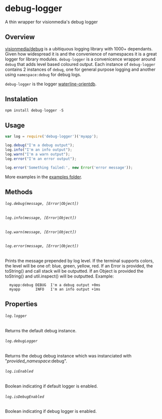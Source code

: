 debug-logger
============

A thin wrapper for visionmedia's debug logger

## Overview
[visionmedia/debug](https://github.com/visionmedia/debug) is a ubitiquous logging library with 1000+ dependants. Given how widespread it is and the convenience of namespaces it is a great logger for library modules.
`debug-logger` is a convenicence wrapper around `debug` that adds level based coloured output. Each instance of `debug-logger` contains 2 instances of `debug`, one for general purpose logging and another using `namespace:debug` for debug logs.

`debug-logger` is the logger [waterline-orientdb](https://github.com/appscot/waterline-orientdb).

## Instalation
```javascript
npm install debug-logger -S
```

## Usage
```javascript
var log = require('debug-logger')('myapp');

log.debug("I'm a debug output");
log.info("I'm an info output");
log.warn("I'm a warn output");
log.error("I'm an error output");

log.error('Something failed:', new Error('error message'));
```
More examples in the [examples folder](https://github.com/appscot/debug-logger/blob/master/examples/index.js).

## Methods
###### `log.debug(message, [Error|Object])`
###### `log.info(message, [Error|Object])`
###### `log.warn(message, [Error|Object])`
###### `log.error(message, [Error|Object])`
Prints the message prepended by log level. If the terminal supports colors, the level will be one of: blue, green, yellow, red. If an Error is provided, the toString() and call stack will be outputted. If an Object is provided the toString() and util.inspect() will be outputted. Example:
```
  myapp:debug DEBUG  I'm a debug output +0ms
  myapp       INFO   I'm an info output +1ms
```

## Properties
###### `log.logger`
Returns the default debug instance.

###### `log.debugLogger`
Returns the debug debug instance which was instanciated with "*provided_namespace*:debug".

###### `log.isEnabled`
Boolean indicating if default logger is enabled.

###### `log.isDebugEnabled`
Boolean indicating if debug logger is enabled.

